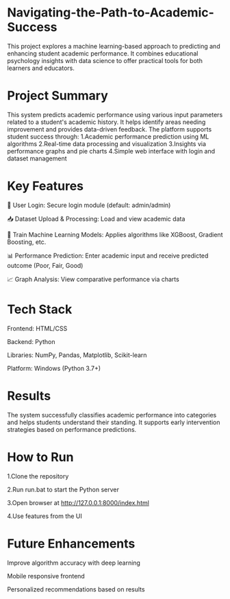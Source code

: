 # Navigating-the-Path-to-Academic-Success
This project explores a machine learning-based approach to predicting and enhancing student academic performance. It combines educational psychology insights with data science to offer practical tools for both learners and educators.

# Project Summary
This system predicts academic performance using various input parameters related to a student's academic history. It helps identify areas needing improvement and provides data-driven feedback. The platform supports student success through:
1.Academic performance prediction using ML algorithms
2.Real-time data processing and visualization
3.Insights via performance graphs and pie charts
4.Simple web interface with login and dataset management

# Key Features
🔐 User Login: Secure login module (default: admin/admin)

📥 Dataset Upload & Processing: Load and view academic data

🧠 Train Machine Learning Models: Applies algorithms like XGBoost, Gradient Boosting, etc.

📊 Performance Prediction: Enter academic input and receive predicted outcome (Poor, Fair, Good)

📈 Graph Analysis: View comparative performance via charts

# Tech Stack
Frontend: HTML/CSS

Backend: Python

Libraries: NumPy, Pandas, Matplotlib, Scikit-learn

Platform: Windows (Python 3.7+)


# Results

The system successfully classifies academic performance into categories and helps students understand their standing. It supports early intervention strategies based on performance predictions.

# How to Run

1.Clone the repository

2.Run run.bat to start the Python server

3.Open browser at http://127.0.0.1:8000/index.html

4.Use features from the UI

# Future Enhancements
Improve algorithm accuracy with deep learning

Mobile responsive frontend

Personalized recommendations based on results

